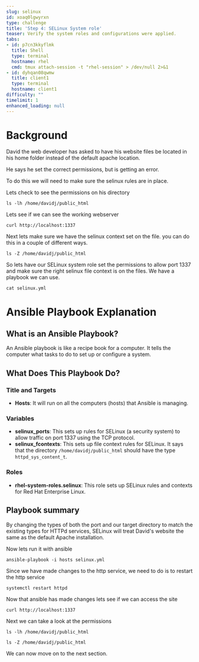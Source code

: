 ```yaml
---
slug: selinux
id: xoaq0lgwyrxn
type: challenge
title: 'Step 4: SELinux System role'
teaser: Verify the system roles and configurations were applied.
tabs:
- id: p7cn3kkyflmk
  title: Shell
  type: terminal
  hostname: rhel
  cmd: tmux attach-session -t "rhel-session" > /dev/null 2>&1
- id: dyhqan08qwmw
  title: client1
  type: terminal
  hostname: client1
difficulty: ""
timelimit: 1
enhanced_loading: null
---
```

# Background
David the web developer has asked to have his website files be located in his home folder instead of the default apache location.

He says he set the correct permissions, but is getting an error.

To do this we will need to make sure the selinux rules are in place.

Lets check to see the permissions on his directory

```bash,run
ls -lh /home/davidj/public_html
```

Lets see if we can see the working webserver
```bash,run
curl http://localhost:1337
```
Next lets make sure we have the selinux context set on the file.
you can do this in a couple of different ways.

```bash,run
ls -Z /home/davidj/public_html
```
So lets have our SELinux system role set the permissions to allow port 1337 and make sure the right selinux file context is on the files.
We have a playbook we can use.

```bash,run
cat selinux.yml
```
# Ansible Playbook Explanation

## What is an Ansible Playbook?
An Ansible playbook is like a recipe book for a computer. It tells the computer what tasks to do to set up or configure a system.

## What Does This Playbook Do?

### Title and Targets
- **Hosts**: It will run on all the computers (hosts) that Ansible is managing.

### Variables
- **selinux_ports**: This sets up rules for SELinux (a security system) to allow traffic on port 1337 using the TCP protocol.
- **selinux_fcontexts**: This sets up file context rules for SELinux. It says that the directory `/home/davidj/public_html` should have the type `httpd_sys_content_t`.

### Roles
- **rhel-system-roles.selinux**: This role sets up SELinux rules and contexts for Red Hat Enterprise Linux.

## Playbook summary
By changing the types of both the port and our target directory to match the existing types for HTTPd services, SELinux will treat David's website the same as the default Apache installation.


Now lets run it with ansible
```bash,run
ansible-playbook -i hosts selinux.yml
```

Since we have made changes to the http service, we need to do is to restart the http service
```bash,run
systemctl restart httpd
```

Now that ansible has made changes lets see if we can access the site
```bash,run
curl http://localhost:1337
```

Next we can take a look at the permissions
```bash,run
ls -lh /home/davidj/public_html
```

```bash,run
ls -Z /home/davidj/public_html
```

We can now move on to the next section.

